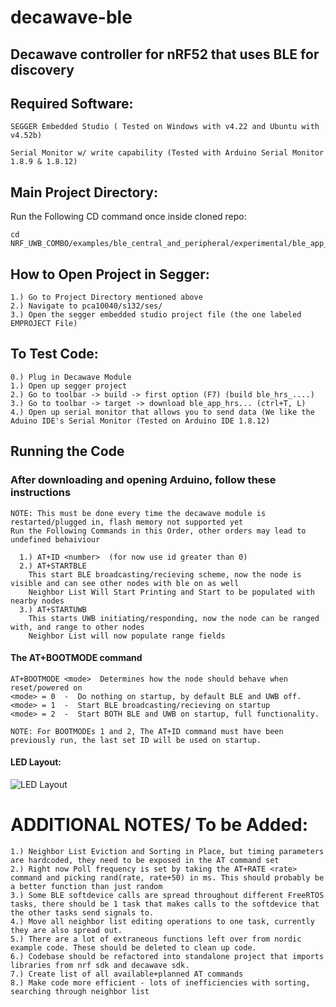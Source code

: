 # decawave-ble
## Decawave controller for nRF52 that uses BLE for discovery

##  Required Software:
  
    SEGGER Embedded Studio ( Tested on Windows with v4.22 and Ubuntu with v4.52b)
  
    Serial Monitor w/ write capability (Tested with Arduino Serial Monitor 1.8.9 & 1.8.12)

## Main Project Directory:

  Run the Following CD command once inside cloned repo:
 
    cd NRF_UWB_COMBO/examples/ble_central_and_peripheral/experimental/ble_app_hrs_rscs_relay/

## How to Open Project in Segger:

    1.) Go to Project Directory mentioned above
    2.) Navigate to pca10040/s132/ses/
    3.) Open the segger embedded studio project file (the one labeled EMPROJECT File)

## To Test Code:
    0.) Plug in Decawave Module
    1.) Open up segger project
    2.) Go to toolbar -> build -> first option (F7) (build ble_hrs_....)
    3.) Go to toolbar -> target -> download ble_app_hrs... (ctrl+T, L)
    4.) Open up serial monitor that allows you to send data (We like the Aduino IDE's Serial Monitor (Tested on Arduino IDE 1.8.12)
  
## Running the Code

###  After downloading and opening Arduino, follow these instructions
  
    NOTE: This must be done every time the decawave module is restarted/plugged in, flash memory not supported yet
    Run the Following Commands in this Order, other orders may lead to undefined behaiviour
  
      1.) AT+ID <number>  (for now use id greater than 0)
      2.) AT+STARTBLE
        This start BLE broadcasting/recieving scheme, now the node is visible and can see other nodes with ble on as well
        Neighbor List Will Start Printing and Start to be populated with nearby nodes
      3.) AT+STARTUWB
        This starts UWB initiating/responding, now the node can be ranged with, and range to other nodes
        Neighbor List will now populate range fields
       
       
#### The AT+BOOTMODE command
    
    AT+BOOTMODE <mode>  Determines how the node should behave when reset/powered on
    <mode> = 0  -  Do nothing on startup, by default BLE and UWB off.
    <mode> = 1  -  Start BLE broadcasting/recieving on startup
    <mode> = 2  -  Start BOTH BLE and UWB on startup, full functionality.
    
    NOTE: For BOOTMODEs 1 and 2, The AT+ID command must have been previously run, the last set ID will be used on startup. 
#### LED Layout: 

   ![LED Layout](https://github.com/WiseLabCMU/decawave-ble/blob/master/images/decawaveLED.png?raw=true)
  
# ADDITIONAL NOTES/ To be Added: 
  
    1.) Neighbor List Eviction and Sorting in Place, but timing parameters are hardcoded, they need to be exposed in the AT command set
    2.) Right now Poll frequency is set by taking the AT+RATE <rate> command and picking rand(rate, rate+50) in ms. This should probably be a better function than just random
    3.) Some BLE softdevice calls are spread throughout different FreeRTOS tasks, there should be 1 task that makes calls to the softdevice that the other tasks send signals to.
    4.) Move all neighbor list editing operations to one task, currently they are also spread out.
    5.) There are a lot of extraneous functions left over from nordic example code. These should be deleted to clean up code.
    6.) Codebase should be refactored into standalone project that imports libraries from nrf sdk and decawave sdk. 
    7.) Create list of all available+planned AT commands
    8.) Make code more efficient - lots of inefficiencies with sorting, searching through neighbor list   
    
  
  

